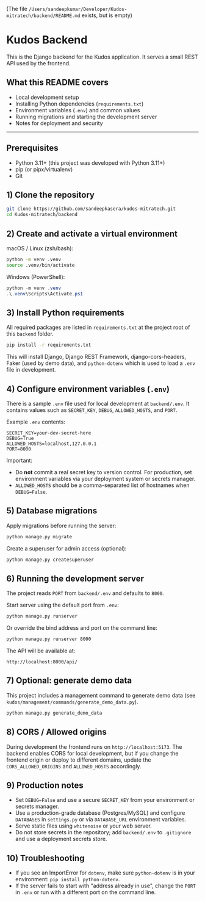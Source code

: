 (The file `/Users/sandeepkumar/Developer/Kudos-mitratech/backend/README.md` exists, but is empty)
# Kudos Backend

This is the Django backend for the Kudos application. It serves a small REST API used by the frontend.

## What this README covers
- Local development setup
- Installing Python dependencies (`requirements.txt`)
- Environment variables (`.env`) and common values
- Running migrations and starting the development server
- Notes for deployment and security

---

## Prerequisites
- Python 3.11+ (this project was developed with Python 3.11+)
- pip (or pipx/virtualenv)
- Git

## 1) Clone the repository

```bash
git clone https://github.com/sandeepkasera/kudos-mitratech.git
cd Kudos-mitratech/backend
```

## 2) Create and activate a virtual environment

macOS / Linux (zsh/bash):

```bash
python -m venv .venv
source .venv/bin/activate
```

Windows (PowerShell):

```powershell
python -m venv .venv
.\.venv\Scripts\Activate.ps1
```

## 3) Install Python requirements

All required packages are listed in `requirements.txt` at the project root of this `backend` folder.

```bash
pip install -r requirements.txt
```

This will install Django, Django REST Framework, django-cors-headers, Faker (used by demo data), and `python-dotenv` which is used to load a `.env` file in development.

## 4) Configure environment variables (`.env`)

There is a sample `.env` file used for local development at `backend/.env`. It contains values such as `SECRET_KEY`, `DEBUG`, `ALLOWED_HOSTS`, and `PORT`.

Example `.env` contents:

```env
SECRET_KEY=your-dev-secret-here
DEBUG=True
ALLOWED_HOSTS=localhost,127.0.0.1
PORT=8000
```

Important:
- Do **not** commit a real secret key to version control. For production, set environment variables via your deployment system or secrets manager.
- `ALLOWED_HOSTS` should be a comma-separated list of hostnames when `DEBUG=False`.

## 5) Database migrations

Apply migrations before running the server:

```bash
python manage.py migrate
```

Create a superuser for admin access (optional):

```bash
python manage.py createsuperuser
```

## 6) Running the development server

The project reads `PORT` from `backend/.env` and defaults to `8000`.

Start server using the default port from `.env`:

```bash
python manage.py runserver
```

Or override the bind address and port on the command line:

```bash
python manage.py runserver 8000
```

The API will be available at:

```
http://localhost:8000/api/
```

## 7) Optional: generate demo data

This project includes a management command to generate demo data (see `kudos/management/commands/generate_demo_data.py`).

```bash
python manage.py generate_demo_data
```

## 8) CORS / Allowed origins

During development the frontend runs on `http://localhost:5173`. The backend enables CORS for local development, but if you change the frontend origin or deploy to different domains, update the `CORS_ALLOWED_ORIGINS` and `ALLOWED_HOSTS` accordingly.

## 9) Production notes
- Set `DEBUG=False` and use a secure `SECRET_KEY` from your environment or secrets manager.
- Use a production-grade database (Postgres/MySQL) and configure `DATABASES` in `settings.py` or via `DATABASE_URL` environment variables.
- Serve static files using `whitenoise` or your web server.
- Do not store secrets in the repository; add `backend/.env` to `.gitignore` and use a deployment secrets store.

## 10) Troubleshooting
- If you see an ImportError for `dotenv`, make sure `python-dotenv` is in your environment: `pip install python-dotenv`.
- If the server fails to start with "address already in use", change the `PORT` in `.env` or run with a different port on the command line.

